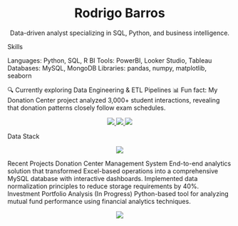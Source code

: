 <div align="center">
  <h1>Rodrigo Barros</h1>
  <p>Data-driven analyst specializing in SQL, Python, and business intelligence.</p>
</div>
Skills

Languages: Python, SQL, R
BI Tools: PowerBI, Looker Studio, Tableau
Databases: MySQL, MongoDB
Libraries: pandas, numpy, matplotlib, seaborn

🔍 Currently exploring Data Engineering & ETL Pipelines
📊 Fun fact: My Donation Center project analyzed 3,000+ student interactions, revealing that donation patterns closely follow exam schedules.
<div align="center">
  <a href="mailto:rodrimurilo@outlook.com">
    <img src="https://img.shields.io/badge/Email-0078D4?style=flat-square&logo=microsoft-outlook&logoColor=white" />
  </a>
  <a href="https://www.linkedin.com/in/rodrigombarros25">
    <img src="https://img.shields.io/badge/LinkedIn-0A66C2?style=flat-square&logo=linkedin&logoColor=white" />
  </a>
  <a href="https://rodrigoseneca.github.io/rodrigobarros/">
    <img src="https://img.shields.io/badge/Portfolio-000000?style=flat-square&logo=notion&logoColor=white" />
  </a>
</div>

Data Stack
<div align="center">
  <img src="https://skillicons.dev/icons?i=python,mysql,mongodb,r" />
</div>

Recent Projects
Donation Center Management System
End-to-end analytics solution that transformed Excel-based operations into a comprehensive MySQL database with interactive dashboards. Implemented data normalization principles to reduce storage requirements by 40%.
Investment Portfolio Analysis (In Progress)
Python-based tool for analyzing mutual fund performance using financial analytics techniques.

<div align="center">
  <img src="https://github-readme-stats.vercel.app/api?username=rodrigoseneca&show_icons=true&theme=dark&hide_border=true" />
</div>
